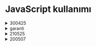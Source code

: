 <h1>JavaScript kullanımı</h1>

<details>
  <summary>300425</summary>
	<ul>
		<p><li>index:Bootstrap ile form kullanımı</li></p>
		<p><li>ornek1: JavaScript resim kullanımı</li></p>
    	<p><li>ornek2: JavaScript grup kullanarak resim eklemek</li></p>
	<ul>
</details>
<details>
  <summary>garanti</summary>
	<ul>
		<p><li>index:lightbox kullanımı,owl kullanımı</li></p>    	
	<ul>
</details>
<details>
  <summary>210525</summary>
	<ul>
		<p><li>full calender(Takvim)</li></p>    	
	<ul>
</details>
<details>
  <summary>200507</summary>
	<ul>
		<p><li>index:owl kullanımı</li></p>    
		<p><li>lig:lightbox kullanımı</li></p>    
		<p><li>ornek:lightbox group kullanımı</li></p>  
  		<p><li>zengin:form yazı tipine gore yazı kullanımı</li></p>  

		


	<ul>
</details>

